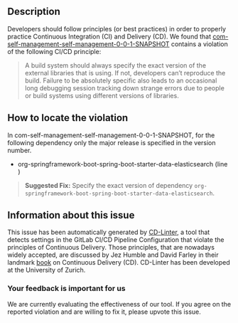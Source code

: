 
## Description
Developers should follow principles (or best practices) in order to properly practice Continuous Integration (CI) and Delivery (CD).
We found that [com-self-management-self-management-0-0-1-SNAPSHOT](https://gitlab.com/tulustobing/SelfManagement/blob/master/.gitlab-ci.yml) contains a violation of the following CI/CD principle:

> A build system should always specify the exact version of the external libraries that is using.
If not, developers can’t reproduce the build. Failure to be absolutely specific also leads to an occasional long debugging session tracking down strange errors due to people or build systems using different versions of libraries.

## How to locate the violation

In com-self-management-self-management-0-0-1-SNAPSHOT, for the following dependency only the major release is specified in the version number.

* org-springframework-boot-spring-boot-starter-data-elasticsearch (line )

> **Suggested Fix:** Specify the exact version of dependency `org-springframework-boot-spring-boot-starter-data-elasticsearch`.

## Information about this issue

This issue has been automatically generated by [CD-Linter](https://gitlab.com/Jancso/configuration-analytics), a tool that detects settings in the GitLab CI/CD Pipeline Configuration that violate the principles of Continuous Delivery. Those principles, that are nowadays widely accepted, are discussed by Jez Humble and David Farley in their landmark [book](https://www.oreilly.com/library/view/continuous-delivery-reliable/9780321670250/) on Continuous Delivery (CD). CD-Linter has been developed at the University of Zurich.

### Your feedback is important for us
We are currently evaluating the effectiveness of our tool. If you agree on the reported violation and are willing to fix it, please upvote this issue.